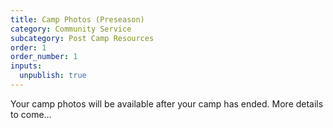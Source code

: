 ```yaml
---
title: Camp Photos (Preseason)
category: Community Service
subcategory: Post Camp Resources
order: 1
order_number: 1
inputs:
  unpublish: true
---
```

Your camp photos will be available after your camp has ended. More details to come…